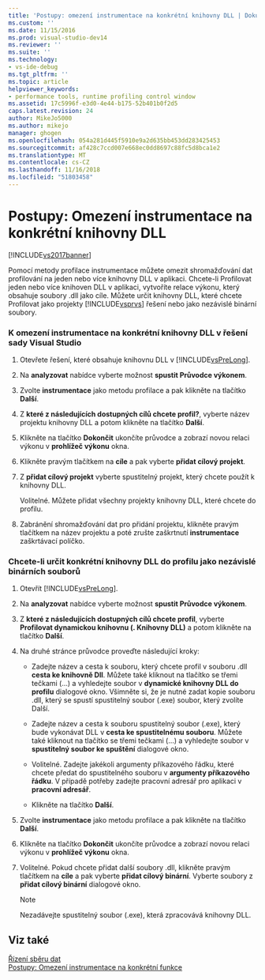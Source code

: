 ```yaml
---
title: 'Postupy: omezení instrumentace na konkrétní knihovny DLL | Dokumentace Microsoftu'
ms.custom: ''
ms.date: 11/15/2016
ms.prod: visual-studio-dev14
ms.reviewer: ''
ms.suite: ''
ms.technology:
- vs-ide-debug
ms.tgt_pltfrm: ''
ms.topic: article
helpviewer_keywords:
- performance tools, runtime profiling control window
ms.assetid: 17c5996f-e3d0-4e44-b175-52b401b0f2d5
caps.latest.revision: 24
author: MikeJo5000
ms.author: mikejo
manager: ghogen
ms.openlocfilehash: 054a281d445f5910e9a2d635bb453dd283425453
ms.sourcegitcommit: af428c7ccd007e668ec0dd8697c88fc5d8bca1e2
ms.translationtype: MT
ms.contentlocale: cs-CZ
ms.lasthandoff: 11/16/2018
ms.locfileid: "51803458"
---
```

# <a name="how-to-limit-instrumentation-to-specific-dlls"></a>Postupy: Omezení instrumentace na konkrétní knihovny DLL
[!INCLUDE[vs2017banner](../includes/vs2017banner.md)]

Pomocí metody profilace instrumentace můžete omezit shromažďování dat profilování na jeden nebo více knihovny DLL v aplikaci. Chcete-li Profilovat jeden nebo více knihoven DLL v aplikaci, vytvoříte relace výkonu, který obsahuje soubory .dll jako cíle. Můžete určit knihovny DLL, které chcete Profilovat jako projekty [!INCLUDE[vsprvs](../includes/vsprvs-md.md)] řešení nebo jako nezávislé binární soubory.  
  
### <a name="to-limit-instrumentation-to-specific-dlls-in-a-visual-studio-solution"></a>K omezení instrumentace na konkrétní knihovny DLL v řešení sady Visual Studio  
  
1.  Otevřete řešení, které obsahuje knihovnu DLL v [!INCLUDE[vsPreLong](../includes/vsprelong-md.md)].  
  
2.  Na **analyzovat** nabídce vyberte možnost **spustit Průvodce výkonem**.  
  
3.  Zvolte **instrumentace** jako metodu profilace a pak klikněte na tlačítko **Další**.  
  
4.  Z **které z následujících dostupných cílů chcete profil?**, vyberte název projektu knihovny DLL a potom klikněte na tlačítko **Další**.  
  
5.  Klikněte na tlačítko **Dokončit** ukončíte průvodce a zobrazí novou relaci výkonu v **prohlížeč výkonu** okna.  
  
6.  Klikněte pravým tlačítkem na **cíle** a pak vyberte **přidat cílový projekt**.  
  
7.  Z **přidat cílový projekt** vyberte spustitelný projekt, který chcete použít k knihovny DLL.  
  
     Volitelné. Můžete přidat všechny projekty knihovny DLL, které chcete do profilu.  
  
8.  Zabránění shromažďování dat pro přidání projektu, klikněte pravým tlačítkem na název projektu a poté zrušte zaškrtnutí **instrumentace** zaškrtávací políčko.  
  
### <a name="to-specify-specific-dlls-to-profile-as-independent-binaries"></a>Chcete-li určit konkrétní knihovny DLL do profilu jako nezávislé binárních souborů  
  
1.  Otevřít [!INCLUDE[vsPreLong](../includes/vsprelong-md.md)].  
  
2.  Na **analyzovat** nabídce vyberte možnost **spustit Průvodce výkonem**.  
  
3.  Z **které z následujících dostupných cílů chcete profil**, vyberte **Profilovat dynamickou knihovnu (. Knihovny DLL)** a potom klikněte na tlačítko **Další**.  
  
4.  Na druhé stránce průvodce proveďte následující kroky:  
  
    -   Zadejte název a cesta k souboru, který chcete profil v souboru .dll **cesta ke knihovně Dll**. Můžete také kliknout na tlačítko se třemi tečkami (...) a vyhledejte soubor v **dynamické knihovny DLL do profilu** dialogové okno. Všimněte si, že je nutné zadat kopie souboru .dll, který se spustí spustitelný soubor (.exe) soubor, který zvolíte Další.  
  
    -   Zadejte název a cesta k souboru spustitelný soubor (.exe), který bude vykonávat DLL v **cesta ke spustitelnému souboru**. Můžete také kliknout na tlačítko se třemi tečkami (...) a vyhledejte soubor v **spustitelný soubor ke spuštění** dialogové okno.  
  
    -   Volitelné. Zadejte jakékoli argumenty příkazového řádku, které chcete předat do spustitelného souboru v **argumenty příkazového řádku**. V případě potřeby zadejte pracovní adresář pro aplikaci v **pracovní adresář**.  
  
    -   Klikněte na tlačítko **Další**.  
  
5.  Zvolte **instrumentace** jako metodu profilace a pak klikněte na tlačítko **Další**.  
  
6.  Klikněte na tlačítko **Dokončit** ukončíte průvodce a zobrazí novou relaci výkonu v **prohlížeč výkonu** okna.  
  
7.  Volitelné. Pokud chcete přidat další soubory .dll, klikněte pravým tlačítkem na **cíle** a pak vyberte **přidat cílový binární**. Vyberte soubory z **přidat cílový binární** dialogové okno.  
  
    > [!NOTE]
    >  Nezadávejte spustitelný soubor (.exe), která zpracovává knihovny DLL.  
  
## <a name="see-also"></a>Viz také  
 [Řízení sběru dat](../profiling/controlling-data-collection.md)   
 [Postupy: Omezení instrumentace na konkrétní funkce](../profiling/how-to-limit-instrumentation-to-specific-functions.md)



